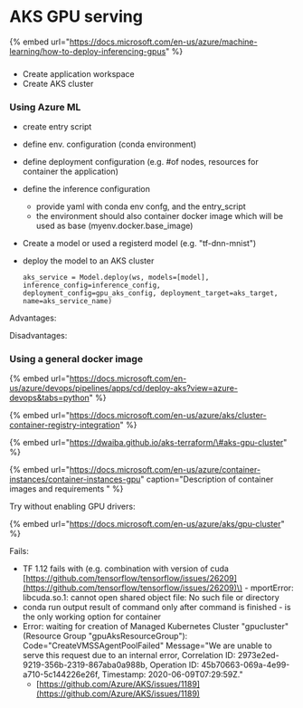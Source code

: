 # AKS GPU serving

{% embed url="https://docs.microsoft.com/en-us/azure/machine-learning/how-to-deploy-inferencing-gpus" %}

### 

* Create application workspace 
* Create AKS cluster 

### Using Azure ML

* create entry script 
* define env. configuration \(conda environment\)
* define deployment configuration \(e.g. \#of nodes, resources for container the application\)
* define the inference configuration 
  * provide yaml with conda env confg, and the entry\_script
  * the environment should also container docker image which will be used as base \(myenv.docker.base\_image\)
* Create a model or used a registerd model \(e.g. "tf-dnn-mnist"\)
* deploy the model to an AKS cluster

  `aks_service = Model.deploy(ws, models=[model],  inference_config=inference_config, deployment_config=gpu_aks_config, deployment_target=aks_target, name=aks_service_name)`

Advantages:

Disadvantages:

### Using a general docker image

{% embed url="https://docs.microsoft.com/en-us/azure/devops/pipelines/apps/cd/deploy-aks?view=azure-devops&tabs=python" %}

{% embed url="https://docs.microsoft.com/en-us/azure/aks/cluster-container-registry-integration" %}

{% embed url="https://dwaiba.github.io/aks-terraform/\#aks-gpu-cluster" %}

{% embed url="https://docs.microsoft.com/en-us/azure/container-instances/container-instances-gpu" caption="Description of container images and requirements " %}

Try without enabling GPU drivers: 

{% embed url="https://docs.microsoft.com/en-us/azure/aks/gpu-cluster" %}



Fails: 

* TF 1.12 fails with \(e.g. combination with version of cuda [https://github.com/tensorflow/tensorflow/issues/26209](https://github.com/tensorflow/tensorflow/issues/26209)\) - mportError: libcuda.so.1: cannot open shared object file: No such file or directory
* conda run output result of command only after command is finished - is the only working option for container
* Error: waiting for creation of Managed Kubernetes Cluster "gpucluster" \(Resource Group "gpuAksResourceGroup"\): Code="CreateVMSSAgentPoolFailed" Message="We are unable to serve this request due to an internal error, Correlation ID: 2973e2ed-9219-356b-2319-867aba0a988b, Operation ID: 45b70663-069a-4e99-a710-5c144226e26f, Timestamp: 2020-06-09T07:29:59Z." 
  *  [https://github.com/Azure/AKS/issues/1189](https://github.com/Azure/AKS/issues/1189) 

